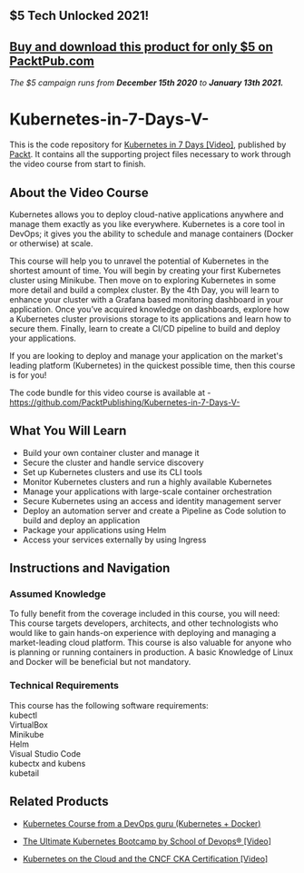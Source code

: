 ## $5 Tech Unlocked 2021!
[Buy and download this product for only $5 on PacktPub.com](https://www.packtpub.com/)
-----
*The $5 campaign         runs from __December 15th 2020__ to __January 13th 2021.__*

# Kubernetes-in-7-Days-V- 
This is the code repository for [Kubernetes in 7 Days [Video]](https://www.packtpub.com/virtualization-and-cloud/kubernetes-7-days-video), published by [Packt](https://www.packtpub.com/?utm_source=github). It contains all the supporting project files necessary to work through the video course from start to finish.
## About the Video Course
Kubernetes allows you to deploy cloud-native applications anywhere and manage them exactly as you like everywhere. Kubernetes is a core tool in DevOps; it gives you the ability to schedule and manage containers (Docker or otherwise) at scale.

This course will help you to unravel the potential of Kubernetes in the shortest amount of time. You will begin by creating your first Kubernetes cluster using Minikube. Then move on to exploring Kubernetes in some more detail and build a complex cluster. By the 4th Day, you will learn to enhance your cluster with a Grafana based monitoring dashboard in your application. Once you’ve acquired knowledge on dashboards, explore how a Kubernetes cluster provisions storage to its applications and learn how to secure them. Finally, learn to create a CI/CD pipeline to build and deploy your applications.

If you are looking to deploy and manage your application on the market's leading platform (Kubernetes) in the quickest possible time, then this course is for you!

The code bundle for this video course is available at - https://github.com/PacktPublishing/Kubernetes-in-7-Days-V-

<H2>What You Will Learn</H2>
<DIV class=book-info-will-learn-text>
<UL>
<LI> Build your own container cluster and manage it
<LI> Secure the cluster and handle service discovery
<LI> Set up Kubernetes clusters and use its CLI tools
<LI> Monitor Kubernetes clusters and run a highly available Kubernetes
<LI> Manage your applications with large-scale container orchestration
<LI> Secure Kubernetes using an access and identity management server
<LI> Deploy an automation server and create a Pipeline as Code solution to build and deploy an application
<LI> Package your applications using Helm
<LI> Access your services externally by using Ingress</LI></UL></DIV>

## Instructions and Navigation
### Assumed Knowledge
To fully benefit from the coverage included in this course, you will need:<br/>
This course targets developers, architects, and other technologists who would like to gain hands-on experience with deploying and managing a market-leading cloud platform. This course is also valuable for anyone who is planning or running containers in production. A basic Knowledge of Linux and Docker will be beneficial but not mandatory.
### Technical Requirements
This course has the following software requirements:<br/>
kubectl<br/>
VirtualBox<br/>
Minikube<br/>
Helm<br/>
Visual Studio Code<br/>
kubectx and kubens<br/>
kubetail<br/>



## Related Products
* [Kubernetes Course from a DevOps guru (Kubernetes + Docker)](https://www.packtpub.com/application-development/kubernetes-course-devops-guru-kubernetes-docker)

* [The Ultimate Kubernetes Bootcamp by School of Devops® [Video]](https://www.packtpub.com/application-development/ultimate-kubernetes-bootcamp-school-devops%C2%AE-video)

* [Kubernetes on the Cloud and the CNCF CKA Certification [Video]](https://www.packtpub.com/networking-and-servers/kubernetes-cloud-and-cncf-cka-certification-video)

